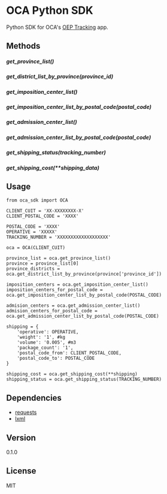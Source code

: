 OCA Python SDK
==============

Python SDK for OCA's [OEP Tracking](http://webservice.oca.com.ar/oep_tracking/) app.

Methods
-------

##### get_province_list()
##### get_district_list_by_province(province_id)
##### get_imposition_center_list()
##### get_imposition_center_list_by_postal_code(postal_code)
##### get_admission_center_list()
##### get_admission_center_list_by_postal_code(postal_code)
##### get_shipping_status(tracking_number)
##### get_shipping_cost(**shipping_data)


Usage
-----

```
from oca_sdk import OCA

CLIENT_CUIT = 'XX-XXXXXXXX-X'
CLIENT_POSTAL_CODE = 'XXXX'

POSTAL_CODE = 'XXXX'
OPERATIVE = 'XXXXX'
TRACKING_NUMBER = 'XXXXXXXXXXXXXXXXXXX'

oca = OCA(CLIENT_CUIT)

province_list = oca.get_province_list()
province = province_list[0]
province_districts = oca.get_district_list_by_province(province['province_id'])

imposition_centers = oca.get_imposition_center_list()
imposition_centers_for_postal_code = oca.get_imposition_center_list_by_postal_code(POSTAL_CODE)

admision_centers = oca.get_admission_center_list()
admision_centers_for_postal_code = oca.get_admission_center_list_by_postal_code(POSTAL_CODE)

shipping = {
    'operative': OPERATIVE,
    'weight': '1', #kg
    'volume': '0.005', #m3
    'package_count': '1',
    'postal_code_from': CLIENT_POSTAL_CODE,
    'postal_code_to': POSTAL_CODE
}

shipping_cost = oca.get_shipping_cost(**shipping)
shipping_status = oca.get_shipping_status(TRACKING_NUMBER)
```

Dependencies
------------

* [requests](http://github.com/kennethreitz/requests)
* [lxml](http://github.com/lxml/lxml)

Version
-------

0.1.0


License
-------

MIT

